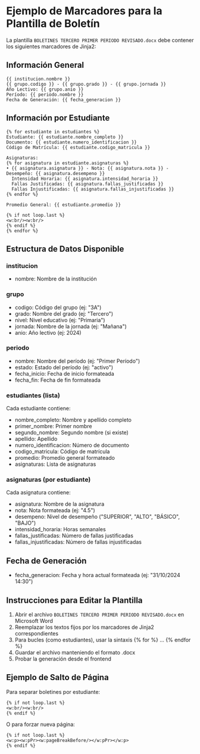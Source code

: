 # Ejemplo de Marcadores para la Plantilla de Boletín

La plantilla `BOLETINES TERCERO PRIMER PERIODO REVISADO.docx` debe contener los siguientes marcadores de Jinja2:

## Información General
```
{{ institucion.nombre }}
{{ grupo.codigo }} - {{ grupo.grado }} - {{ grupo.jornada }}
Año Lectivo: {{ grupo.anio }}
Período: {{ periodo.nombre }}
Fecha de Generación: {{ fecha_generacion }}
```

## Información por Estudiante
```
{% for estudiante in estudiantes %}
Estudiante: {{ estudiante.nombre_completo }}
Documento: {{ estudiante.numero_identificacion }}
Código de Matrícula: {{ estudiante.codigo_matricula }}

Asignaturas:
{% for asignatura in estudiante.asignaturas %}
• {{ asignatura.asignatura }} - Nota: {{ asignatura.nota }} - Desempeño: {{ asignatura.desempeno }}
  Intensidad Horaria: {{ asignatura.intensidad_horaria }}
  Fallas Justificadas: {{ asignatura.fallas_justificadas }}
  Fallas Injustificadas: {{ asignatura.fallas_injustificadas }}
{% endfor %}

Promedio General: {{ estudiante.promedio }}

{% if not loop.last %}
<w:br/><w:br/>
{% endif %}
{% endfor %}
```

## Estructura de Datos Disponible

### institucion
- nombre: Nombre de la institución

### grupo
- codigo: Código del grupo (ej: "3A")
- grado: Nombre del grado (ej: "Tercero")
- nivel: Nivel educativo (ej: "Primaria")
- jornada: Nombre de la jornada (ej: "Mañana")
- anio: Año lectivo (ej: 2024)

### periodo
- nombre: Nombre del período (ej: "Primer Período")
- estado: Estado del período (ej: "activo")
- fecha_inicio: Fecha de inicio formateada
- fecha_fin: Fecha de fin formateada

### estudiantes (lista)
Cada estudiante contiene:
- nombre_completo: Nombre y apellido completo
- primer_nombre: Primer nombre
- segundo_nombre: Segundo nombre (si existe)
- apellido: Apellido
- numero_identificacion: Número de documento
- codigo_matricula: Código de matrícula
- promedio: Promedio general formateado
- asignaturas: Lista de asignaturas

### asignaturas (por estudiante)
Cada asignatura contiene:
- asignatura: Nombre de la asignatura
- nota: Nota formateada (ej: "4.5")
- desempeno: Nivel de desempeño ("SUPERIOR", "ALTO", "BÁSICO", "BAJO")
- intensidad_horaria: Horas semanales
- fallas_justificadas: Número de fallas justificadas
- fallas_injustificadas: Número de fallas injustificadas

## Fecha de Generación
- fecha_generacion: Fecha y hora actual formateada (ej: "31/10/2024 14:30")

## Instrucciones para Editar la Plantilla

1. Abrir el archivo `BOLETINES TERCERO PRIMER PERIODO REVISADO.docx` en Microsoft Word
2. Reemplazar los textos fijos por los marcadores de Jinja2 correspondientes
3. Para bucles (como estudiantes), usar la sintaxis {% for %} ... {% endfor %}
4. Guardar el archivo manteniendo el formato .docx
5. Probar la generación desde el frontend

## Ejemplo de Salto de Página
Para separar boletines por estudiante:
```
{% if not loop.last %}
<w:br/><w:br/>
{% endif %}
```

O para forzar nueva página:
```
{% if not loop.last %}
<w:p><w:pPr><w:pageBreakBefore/></w:pPr></w:p>
{% endif %}
```